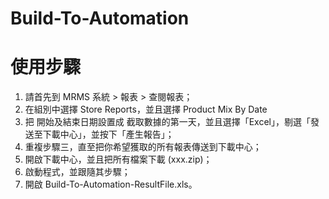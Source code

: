 # Build-To-Automation


# 使用步驟
1. 請首先到 MRMS 系統 > 報表 > 查閱報表；
2. 在組別中選擇 Store Reports，並且選擇 Product Mix By Date
3. 把 開始及結束日期設置成 截取數據的第一天，並且選擇「Excel」，剔選「發送至下載中心」，並按下「產生報告」；
4. 重複步驟三，直至把你希望獲取的所有報表傳送到下載中心；
5. 開啟下載中心，並且把所有檔案下載 (xxx.zip)；
6. 啟動程式，並跟隨其步驟；
7. 開啟 Build-To-Automation-ResultFile.xls。
